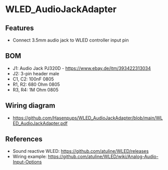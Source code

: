 # WLED_AudioJackAdapter

## Features
- Connect 3.5mm audio jack to WLED controller input pin

## BOM
- J1: Audio Jack PJ320D - https://www.ebay.de/itm/393422313034
- J2: 3-pin header male
- C1, C2: 100nF 0805
- R1, R2: 680 Ohm 0805
- R3, R4: 1M Ohm 0805

## Wiring diagram
- https://github.com/Hasenpups/WLED_AudioJackAdapter/blob/main/WLED_AudioJackAdapter.pdf

## References
- Sound reactive WLED: https://github.com/atuline/WLED/releases
- Wiring example: https://github.com/atuline/WLED/wiki/Analog-Audio-Input-Options
